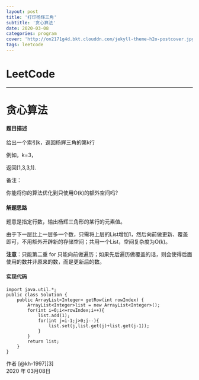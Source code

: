 ```yaml
---
layout: post
title: '打印杨辉三角'
subtitle: '贪心算法'
date: 2020-03-08
categories: program
cover: 'http://on2171g4d.bkt.clouddn.com/jekyll-theme-h2o-postcover.jpg'
tags: leetcode﻿
---
```


# LeetCode

------

# 贪心算法

#### 题目描述

给出一个索引k，返回杨辉三角的第k行

例如，k=3，

返回[1,3,3,1].

备注：

你能将你的算法优化到只使用O(k)的额外空间吗?

#### 解题思路

题意是指定行数，输出杨辉三角形的某行的元素值。

由于下一层比上一层多一个数，只需将上层的List增加1，然后向前做更新、覆盖即可，不用额外开辟新的存储空间；共用一个List，空间复杂度为O(k)。

**注意**：只能第二重 for 只能向前做遍历；如果先后遍历做覆盖的话，则会使得后面使用的数并非原来的数，而是更新后的数。

#### 实现代码

```
import java.util.*;
public class Solution {
    public ArrayList<Integer> getRow(int rowIndex) {
        ArrayList<Integer>list = new ArrayList<Integer>();
        for(int i=0;i<=rowIndex;i++){
            list.add(1);
            for(int j=i-1;j>0;j--){
                list.set(j,list.get(j)+list.get(j-1));
            }
        }
        return list;
    }
}
```

作者 [@kh-1997][3]     
2020 年 03月08日    